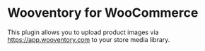 # Wooventory for WooCommerce
This plugin allows you to upload product images via https://app.wooventory.com to your store media library.
